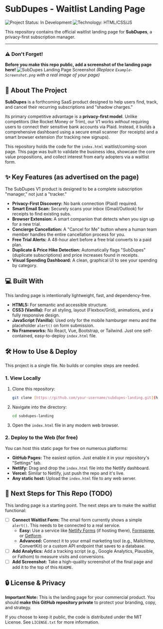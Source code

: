 # SubDupes - Waitlist Landing Page

![Project Status: In Development](https://img.shields.io/badge/status-in%20development-blueviolet) ![Technology: HTML/CSS/JS](https://img.shields.io/badge/tech-HTML%2F%2F%2FCSS%2FJS-brightgreen)

This repository contains the official waitlist landing page for **SubDupes**, a privacy-first subscription manager.

---

### ⚠️ Don't Forget!
**Before you make this repo public, add a screenshot of the landing page here!**
![SubDupes Landing Page Screenshot](httpsExample-Screenshot.png) 
*(Replace `Example-Screenshot.png` with a real image of your page)*

## 🚀 About The Project

**SubDupes** is a forthcoming SaaS product designed to help users find, track, and cancel their recurring subscriptions and "shadow charges."

Its primary competitive advantage is a **privacy-first model**. Unlike competitors (like Rocket Money or Trim), our V1 works *without* requiring users to connect their sensitive bank accounts via Plaid. Instead, it builds a comprehensive dashboard using a secure email scanner (for receipts) and a smart browser extension (for tracking new signups).

This repository holds the code for the `index.html` waitlist/coming-soon page. This page was built to validate the business idea, showcase the core value propositions, and collect interest from early adopters via a waitlist form.

## ✨ Key Features (as advertised on the page)

The SubDupes V1 product is designed to be a complete subscription "manager," not just a "tracker."

* **Privacy-First Discovery:** No bank connection (Plaid) required.
* **Smart Email Scan:** Securely scans your inbox (Gmail/Outlook) for receipts to find existing subs.
* **Browser Extension:** A smart companion that detects when you sign up for a new trial.
* **Concierge Cancellation:** A "Cancel for Me" button where a human team member handles the entire cancellation process for you.
* **Free Trial Alerts:** A 48-hour alert before a free trial converts to a paid plan.
* **Duplicate & Price Hike Detection:** Automatically flags "SubDupes" (duplicate subscriptions) and price increases found in receipts.
* **Visual Spending Dashboard:** A clean, graphical UI to see your spending by category.

## 💻 Built With

This landing page is intentionally lightweight, fast, and dependency-free.

* **HTML5:** For semantic and accessible structure.
* **CSS3 (Vanilla):** For all styling, layout (Flexbox/Grid), animations, and a fully responsive design.
* **JavaScript (Vanilla):** Used only for the mobile hamburger menu and the placeholder `alert()` on form submission.
* **No Frameworks:** No React, Vue, Bootstrap, or Tailwind. Just one self-contained, easy-to-deploy `index.html` file.

## 🛠️ How to Use & Deploy

This project is a single file. No builds or complex steps are needed.

### 1. View Locally
1.  Clone this repository:
    ```sh
    git clone [https://github.com/your-username/subdupes-landing.git](https://github.com/your-username/subdupes-landing.git)
    ```
2.  Navigate into the directory:
    ```sh
    cd subdupes-landing
    ```
3.  Open the `index.html` file in any modern web browser.

### 2. Deploy to the Web (for free)
You can host this static page for free on numerous platforms:
* **GitHub Pages:** The easiest option. Just enable it in your repository's "Settings" tab.
* **Netlify:** Drag and drop the `index.html` file into the Netlify dashboard.
* **Vercel:** Similar to Netlify, just push the repo and it's live.
* **Any static host:** Upload the `index.html` file to any web server.

## 📝 Next Steps for This Repo (TODO)

This landing page is a starting point. The next steps are to make the waitlist functional:

* [ ] **Connect Waitlist Form:** The email form currently shows a simple `alert()`. This needs to be connected to a real service.
    * **Easy:** Use a service like [Netlify Forms](https://www.netlify.com/products/forms/) (if hosting there), [Formspree](https://formspree.io/), or [Getform](https://getform.io/).
    * **Advanced:** Connect it to your email marketing tool (e.g., Mailchimp, ConvertKit) or a custom API endpoint that saves to a database.
* [ ] **Add Analytics:** Add a tracking script (e.g., Google Analytics, Plausible, or Fathom) to measure visits and conversions.
* [ ] **Add Screenshot:** Take a high-quality screenshot of the final page and add it to the top of this `README`.

## 🔒 License & Privacy

**Important Note:** This is the landing page for your commercial product. You should **make this GitHub repository private** to protect your branding, copy, and strategy.

If you choose to keep it public, the code is distributed under the MIT License. See `LICENSE.txt` for more information.
